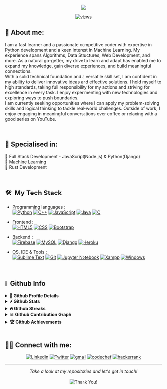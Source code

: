 <p align="center">
  <img src="https://readme-typing-svg.herokuapp.com/?lines=Passionate%20Coder;Self%20taught%20Python%20Programmer&center=true&width=500&height=50">
</p>


<p align="center">
  <a href="https://www.youtube.com/c/DevProTips?sub_confirmation=1">
    <img alt="views" title="Github views" src="https://komarev.com/ghpvc/?username=simran2104&style=flat-square&color=d43182"/></a>
    </p>


## 👩 About me:
<p>
  I am a fast learner and a passionate competitive coder with expertise in Python development and a keen interest in Machine Learning. My experience spans Algorithms, Data Structures, Web Development, and more. As a natural go-getter, my drive to learn and adapt has enabled me to expand my knowledge, gain diverse experiences, and build meaningful connections.
<br>
With a solid technical foundation and a versatile skill set, I am confident in my ability to deliver innovative ideas and effective solutions. I hold myself to high standards, taking full responsibility for my actions and striving for excellence in every task. I enjoy experimenting with new technologies and exploring ways to push boundaries.
<br>
I am currently seeking opportunities where I can apply my problem-solving skills and logical thinking to tackle real-world challenges. Outside of work, I enjoy engaging in meaningful conversations over coffee or relaxing with a good series on YouTube.
</p><br>

<h2>🥇 Specialised in:</h2>
<p>🔸 Full Stack Development - JavaScript(Node.js) & Python(Django)
  <br>🔸 Machine Learning
  <br>🔸 Rust Development
<p>
<br>
<h2> 🛠 &nbsp;My Tech Stack</h2>

- Programming languages : <br />
  [![Python](https://img.shields.io/badge/Python-14354C?style=flat&logo=python&logoColor=white)](https://www.python.org) [![C++](https://img.shields.io/badge/C%2B%2B-00599C?style=flat&logo=c%2B%2B&logoColor=white)](https://www.cplusplus.com/) [![JavaScript](https://img.shields.io/badge/JavaScript-F7DF1E?style=flat&logo=javascript&logoColor=black)](https://developer.mozilla.org/en-US/docs/Web/JavaScript) [![Java](https://img.shields.io/badge/Java-2d81ad?style=flat&logo=java&logoColor=white)](https://www.java.com/en/) [![C](https://img.shields.io/badge/C-00599C?style=flat&logo=c&logoColor=white)](https://www.cprogramming.com/)
  
- Frontend : <br />
  [![HTML5](https://img.shields.io/badge/HTML5-E34F26?style=flat&logo=html5&logoColor=white)](https://www.w3.org/html/)  [![CSS](https://img.shields.io/badge/CSS-blue?style=flat&logo=css3&logoColor=white)](https://www.w3.org/Style/CSS/Overview.en.html) [![Bootstrap](https://img.shields.io/badge/Bootstrap-563D7C?style=flat&logo=bootstrap&logoColor=white)](https://getbootstrap.com)
  
- Backend : <br />
  [![Firebase](https://img.shields.io/badge/-Firebase-2C2D72?style=flat&logo=firebase&logoColor=FFCA28)](https://firebase.google.com/) [![MySQL](https://img.shields.io/badge/MySQL-00000F?style=flat&logo=mysql&logoColor=white)](https://www.mysql.com/) [![Django](https://img.shields.io/badge/Django-0b4523?style=flat&logo=django&logoColor=white)](https://www.djangoproject.com/) [![Heroku](https://img.shields.io/badge/Heroku-430098?style=flat&logo=heroku&logoColor=white)](https://heroku.com) 
  
- OS, IDE & Tools : <br />
  [![Sublime Text](http://img.shields.io/badge/-Sublime%20Text-grey?style=flat&logo=sublime-text&logoColor=eb9009)](https://www.sublimetext.com/3) [![Git](https://img.shields.io/badge/Git-F05032?style=flat&logo=git&logoColor=white)](https://git-scm.com/) [![Jupyter Notebook](https://img.shields.io/badge/Jupyter-grey?style=flat&logo=Jupyter&logoColor=orange)](https://jupyter.org/) [![Xampp](https://img.shields.io/badge/Xampp-orange?style=flat&logo=Xampp&logoColor=white)](https://www.apachefriends.org/index.html) [![Windows](https://img.shields.io/badge/Windows-blue?style=flat&logo=Windows&logoColor=white)](https://www.microsoft.com/en-in/windows)
<br>


<h2>ℹ️ &nbsp;Github Info</h2>
<details>	
  <summary><b>🔎 Github Profile Details</b></summary>
<p align="center"><img height="180em" src="https://github-profile-summary-cards.vercel.app/api/cards/profile-details?username=simran2104&theme=github_dark" alt="simran2104" align = "center"/></p>
</details>
<details>	
  <summary><b>⚡ Github Stats</b></summary>
<p align="center"><img height="180em" src="https://github-readme-stats.vercel.app/api?username=simran2104&hide_border=true&count_private=true&show_icons=true&theme=radical" alt="simran2104" align = "center"/>
<img height="180em" src="https://github-readme-stats.vercel.app/api/top-langs?username=simran2104&show_icons=true&locale=en&layout=compact&hide_border=true&theme=radical" alt="simran2104" align = "center"/></p>
</details>
<details>
 <summary><b>🔥 Github Streaks</b></summary>
<p align="center"><img src="https://github-readme-streak-stats.herokuapp.com/?user=simran2104&theme=black-ice&hide_border=true&stroke=0000&background=0D1117&ring=e05397&fire=e05397&currStreakLabel=e05397" alt="simran2104" /></p>
</details>
<details>
<summary><b>📊 Github Contribution Graph</b></summary>
<p align="center"<a href="#"><img alt="Simran Dhiman's Activity Graph" src="https://activity-graph.herokuapp.com/graph?username=simran2104&bg_color=0D1117&color=e05397&line=e05397&point=FFFFFF&hide_border=true&" /></a></p>
</details>
<details>   
 <summary><b>🏆 Github Achievements</b></summary>
<p align="center"> <a href="https://github.com/simran2104"><img src="https://github-profile-trophy.vercel.app/?username=simran2104&margin-w=5&theme=radical" alt="simran2104" /></a> </p>
</details>
<br>
 
 ## 🙋‍♂️ Connect with me:
<!-- Badges template - https://github.com/badges/shields -->
<p align="center">
  <a href="https://www.linkedin.com/in/simran2104/"><img alt="Linkedin" title="Linkedin" src="https://img.shields.io/badge/-linkedin-%230077B5?style=for-the-badge&logo=linkedin&logoColor=white"/></a>
  <a href="https://twitter.com/simran_2104"><img alt="Twitter" title="Twitter" src="https://img.shields.io/badge/-Twitter-1DA1F2?style=for-the-badge&logo=twitter&logoColor=white"/></a>
  <a href="mailto:simrandhiman5808@gmail.com"><img alt="gmail" title="gmail" src="https://img.shields.io/badge/-gmail-f53c20?style=for-the-badge&logo=gmail&logoColor=white"/></a>
  <a href="https://www.codechef.com/users/simran_2104"><img alt="codechef" title="codechef" src="https://img.shields.io/badge/-codechef-935F31?style=for-the-badge&logo=codechef&logoColor=white"/></a>
  <a href="https://www.hackerrank.com/simran2104"><img alt="hackerrank" title="hackerrank" src="https://img.shields.io/badge/-hackerrank-0ec950?style=for-the-badge&logo=hackerrank&logoColor=white"/></a>
</p>

 <hr>
<p align="center">
    <i>Take a look at my repositories and let's get in touch!</i><br><br>
   <img alt="Thank You!" title="Thank You" src="https://img.shields.io/badge/Thank-You-ff69b4.svg"/>
</p>
